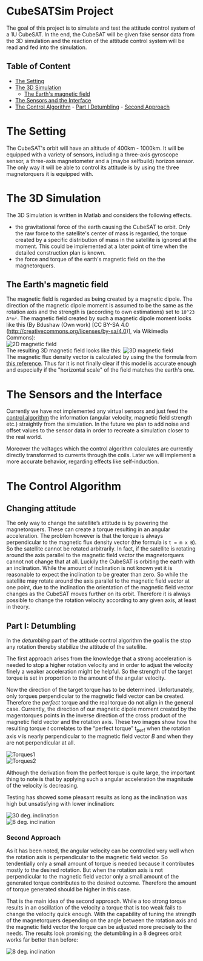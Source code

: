 # CubeSATSim Project
The goal of this project is to simulate and test the attitude control system of a 1U CubeSAT. In the end, the CubeSAT will be given fake sensor data from the 3D simulation and the reaction of the attitude control system will be read and fed into the simulation.

## Table of Content
- [The Setting](https://github.com/ff17x3/CubeSATSim#setting)
- [The 3D Simulation](https://github.com/ff17x3/CubeSATSim#the-3d-simulation)
    - [The Earth's magnetic field](https://github.com/ff17x3/CubeSATSim#the-earths-magnetic-field)
- [The Sensors and the Interface](https://github.com/ff17x3/CubeSATSim#the-sensors-and-the-interface)
- [The Control Algorithm](https://github.com/ff17x3/CubeSATSim#the-control-algorithm)
      - [Part I Detumbling](https://github.com/ff17x3/CubeSATSim#https://github.com/ff17x3/CubeSATSim#part-i-detumbling)
           - [Second Approach](https://github.com/ff17x3/CubeSATSim#https://github.com/ff17x3/CubeSATSim#second-approach)

# The Setting
The CubeSAT's orbit will have an altitude of 400km - 1000km. It will be equipped with a variety of sensors, including a three-axis gyroscope sensor, a three-axis magnetometer and a (maybe selfbuild) horizon sensor. The only way it will be able to control its attitude is by using the three magnetorquers it is equipped with.

# The 3D Simulation

The 3D Simulation is written in Matlab and considers the following effects.
- the gravitational force of the earth causing the CubeSAT to orbit. Only the raw force to the satellite's center of mass is regarded, the torque created by a specific distribution of mass in the satellite is ignored at the moment. This could be implemented at a later point of time when the detailed construction plan is known.
- the force and torque of the earth's magnetic field on the the magnetorquers.

## The Earth's magnetic field
The magnetic field is regarded as being created by a magnetic dipole. The direction of the magnetic dipole moment is assumed to be the same as the rotation axis and the strength is (according to own estimations) set to `10^23  A*m²`. The magnetic field created by such a magnetic dipole moment looks like this (By Bdushaw (Own work) [CC BY-SA 4.0 (http://creativecommons.org/licenses/by-sa/4.0)], via Wikimedia Commons):  
![2D magnetic field](https://upload.wikimedia.org/wikipedia/commons/5/51/Magnetic_dipole_moment.jpg "2D magnetic field")  
The resulting 3D magnetic field looks like this:
![3D magnetic field](https://raw.githubusercontent.com/ff17x3/CubeSATSim/master/images/BField.png "3D magnetic field")  
The magnetic flux density vector is calculated by using the the formula from [this reference]( https://en.wikipedia.org/wiki/Magnetic_dipole#External_magnetic_field_produced_by_a_magnetic_dipole_moment).
Thus far it is not finally clear if this model is accurate enough and especially if the "horizontal scale" of the field matches the earth's one.

# The Sensors and the Interface
Currently we have not implemented any virtual sensors and just feed the [control algorithm](https://github.com/ff17x3/CubeSATSim#the-control-algorithm) the information (angular velocity, magnetic field strength etc.) straightly from the simulation. In the future we plan to add noise and offset values to the sensor data in order to recreate a simulation closer to the real world.

Moreover the voltages which the control algorithm calculates are currently directly transformed to currents through the coils. Later we will implement a more accurate behavior, regarding effects like self-induction.

# The Control Algorithm

## Changing attitude
The only way to change the satellite’s attitude is by powering the magnetorquers. These can create a torque resulting in an angular acceleration. The problem however is that the torque is always perpendicular to the magnetic flux density vector (the formula is `t = m x B`). So the satellite cannot be rotated arbitrarily. In fact, if the satellite is rotating around the axis parallel to the magnetic field vector the magnetorquers cannot not change that at all. Luckily the CubeSAT is orbiting the earth with an inclination. While the amount of inclination is not known yet it is reasonable to expect the inclination to be greater than zero. So while the satellite may rotate around the axis parallel to the magnetic field vector at one point, due to the inclination the orientation of the magnetic field vector changes as the CubeSAT moves further on its orbit. Therefore it is always possible to change the rotation velocity according to any given axis, at least in theory.


## Part I: Detumbling
In the _detumbling_ part of the attitude control algorithm the goal is the stop any rotation thereby stabilize the attitude of the satellite.  

The first approach arises from the knowledge that a strong acceleration is needed to stop a higher rotation velocity and in order to adjust the velocity finely a weaker acceleration might be helpful. So the strength of the target torque is set in proportion to the amount of the angular velocity.  

Now the direction of the target torque has to be determined. Unfortunately, only torques perpendicular to the magnetic field vector can be created. Therefore the _perfect_ torque and the real torque do not align in the general case. Currently, the direction of our magnetic dipole moment created by the magentorques points in the inverse direction of the cross product of the magnetic field vector and the rotation axis. These two images show how the resulting torque _t_ correlates to the “perfect torque” t<sub>perf</sub> when the rotation axis _v_ is nearly perpendicular to the magnetic field vector _B_ and when they are not perpendicular at all.  

![Torques1](https://raw.githubusercontent.com/ff17x3/CubeSATSim/master/images/Torques1.PNG )    
![Torques2](https://raw.githubusercontent.com/ff17x3/CubeSATSim/master/images/Torques2.PNG )  

Although the derivation from the perfect torque is quite large, the important thing to note is that by applying such a angular acceleration the magnitude of the velocity is decreasing.  

Testing has showed some pleasant results as long as the inclination was high but unsatisfying with lower inclination:   

![30 deg. inclination](https://raw.githubusercontent.com/ff17x3/CubeSATSim/master/images/Detumbling30degIncl_regular.png )    
![8 deg. inclination](https://raw.githubusercontent.com/ff17x3/CubeSATSim/master/images/Detumbling8degIncl_regular.png )   

### Second Approach
As it has been noted, the angular velocity can be controlled very well when the rotation axis is perpendicular to the magnetic field vector. So tendentially only a small amount of torque is needed because it contributes mostly to the desired rotation. But when the rotation axis is not perpendicular to the magnetic field vector only a small amount of the generated torque contributes to the desired outcome. Therefore the amount of torque generated should be higher in this case.

That is the main idea of the second approach. While a too strong torque results in an oscillation of the velocity a torque that is too weak fails to change the velocity quick enough. With the capability of tuning the strength of the magnetorquers depending on the angle between the rotation axis and the magnetic field vector the torque can be adjusted more precisely to the needs. The results look promising; the detumbling in a 8 degrees orbit works far better than before:

![8 deg. inclination](https://raw.githubusercontent.com/ff17x3/CubeSATSim/master/images/Detumbling8degIncl_advanced.png )   





